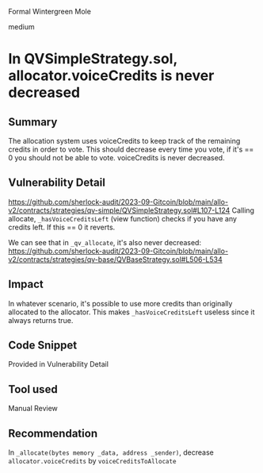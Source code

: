 Formal Wintergreen Mole

medium

# In QVSimpleStrategy.sol, allocator.voiceCredits is never decreased
## Summary
The allocation system uses voiceCredits to keep track of the remaining credits in order to vote. This should decrease every time you vote, if it's == 0 you should not be able to vote. 
voiceCredits  is never decreased.
## Vulnerability Detail
https://github.com/sherlock-audit/2023-09-Gitcoin/blob/main/allo-v2/contracts/strategies/qv-simple/QVSimpleStrategy.sol#L107-L124
Calling allocate, `_hasVoiceCreditsLeft` (view function) checks if you have any credits left. If this == 0 it reverts.

We can see that in `_qv_allocate`, it's also never decreased:
https://github.com/sherlock-audit/2023-09-Gitcoin/blob/main/allo-v2/contracts/strategies/qv-base/QVBaseStrategy.sol#L506-L534
## Impact
In whatever scenario, it's possible to use more credits than originally allocated to the allocator. This makes  `_hasVoiceCreditsLeft` useless since it always returns true.
## Code Snippet
Provided in Vulnerability Detail
## Tool used

Manual Review

## Recommendation
In `_allocate(bytes memory _data, address _sender)`, decrease `allocator.voiceCredits` by `voiceCreditsToAllocate`
